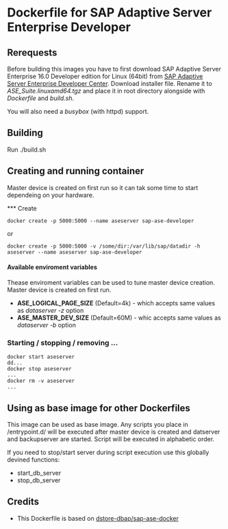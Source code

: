 # Dockerfile for SAP Adaptive Server Enterprise Developer



## Rerequests

Before building this images you have to first download SAP Adaptive Server Enterprise 16.0
Developer edition for Linux (64bit) from 
[SAP Adaptive Server Enterprise Developer Center](http://scn.sap.com/community/developer-center/oltp-db).
Download installer file. Rename it to *ASE_Suite.linuxamd64.tgz* and place it
in root directory alongside with *Dockerfile* and *build.sh*.

You will also need a *busybox* (with httpd) support.

## Building

Run ./build.sh

## Creating and running container

Master device is created on first run so it can tak some time to start dependeing on your hardware.

*** Create

```
docker create -p 5000:5000 --name aseserver sap-ase-developer
```

or

```
docker create -p 5000:5000 -v /some/dir:/var/lib/sap/datadir -h aseserver --name aseserver sap-ase-developer
```

#### Available enviroment variables

Thease enviroment variables can be used to tune master device creation. 
Master device is created on first run.

* **ASE_LOGICAL_PAGE_SIZE** (Default=4k) - which accepts same values as *dataserver -z* option
* **ASE_MASTER_DEV_SIZE** (Default=60M) - whic accepts same values as *dataserver -b* option

### Starting / stopping / removing ...

```
docker start aseserver
dd...
docker stop aseserver
...
docker rm -v aseserver
...
```

## Using as base image for other Dockerfiles

This image can be used as base image. Any scripts you place in /entrypoint.d/ will be executed
after master device is created and datserver and backupserver are started. 
Script will be executed in alphabetic order.

If you need to stop/start server during script execution use this globally devined functions:

* start_db_server
* stop_db_server

## Credits

* This Dockerfile is based on [dstore-dbap/sap-ase-docker](https://github.com/dstore-dbap/sap-ase-docker)
